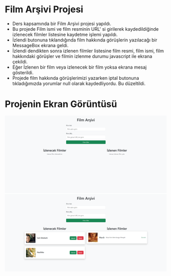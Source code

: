 # Film Arşivi Projesi

* Ders kapsamında bir Film Arşivi projesi yapıldı.
* Bu projede Film ismi ve film resminin URL' si girilerek kaydedildiğinde izlenecek filmler listesine kaydetme işlemi yapıldı.
* İzlendi butonuna tıklandığında film hakkında görüşlerin yazılacağı bir MessageBox ekrana geldi.
* İzlendi dendikten sonra izlenen filmler listesine film resmi, film ismi, film hakkındaki görüşler ve filmin izlenme durumu javascript ile ekrana çekildi.
* Eğer İzlenen bir film veya izlenecek bir film yoksa ekrana mesaj gösterildi.
* Projede film hakkında görüşlerimizi yazarken iptal butonuna tıkladığımızda yorumlar null olarak kaydedliyordu. Bu düzeltildi.
  
# Projenin Ekran Görüntüsü

  ![Proje Logosu](images/2.png)
  ![Proje Logosu](images/1.png)
